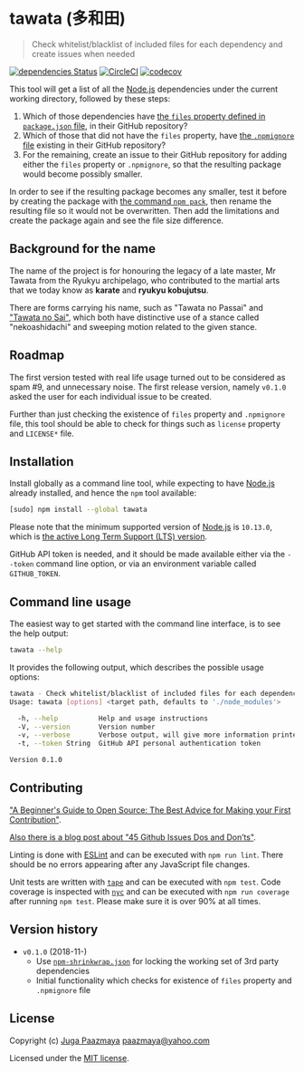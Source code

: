 # tawata (多和田)

> Check whitelist/blacklist of included files for each dependency
> and create issues when needed

[![dependencies Status](https://david-dm.org/paazmaya/tawata/status.svg)](https://david-dm.org/paazmaya/tawata)
[![CircleCI](https://circleci.com/gh/paazmaya/tawata.svg?style=svg)](https://circleci.com/gh/paazmaya/tawata)
[![codecov](https://codecov.io/gh/paazmaya/tawata/branch/master/graph/badge.svg)](https://codecov.io/gh/paazmaya/tawata)

This tool will get a list of all the [Node.js](https://nodejs.org/en/) dependencies under the current working directory, followed by these steps:

1. Which of those dependencies have [the `files` property defined in `package.json` file](https://docs.npmjs.com/files/package.json#files), in their GitHub repository?
1. Which of those that did not have the `files` property, have [the `.npmignore` file](https://docs.npmjs.com/misc/developers#keeping-files-out-of-your-package) existing in their GitHub repository?
1. For the remaining, create an issue to their GitHub repository for adding either the `files` property or `.npmignore`, so that the resulting package would become possibly smaller.

In order to see if the resulting package becomes any smaller, test it before by creating the package with [the command `npm pack`](https://docs.npmjs.com/cli/pack), then rename the resulting file so it would not be overwritten.
Then add the limitations and create the package again and see the file size difference.

## Background for the name

The name of the project is for honouring the legacy of a late master, Mr Tawata from the Ryukyu archipelago, who contributed to the martial arts that we today know as **karate** and **ryukyu kobujutsu**.

There are forms carrying his name, such as "Tawata no Passai" and ["Tawata no Sai"](https://www.youtube.com/watch?v=YAQlFJIj32E), which both have distinctive use of a stance called "nekoashidachi" and sweeping motion related to the given stance.

## Roadmap

The first version tested with real life usage turned out to be considered as spam #9,
and unnecessary noise. The first release version, namely `v0.1.0` asked the user for each individual issue to be created.

Further than just checking the existence of `files` property and `.npmignore` file, this tool should be able to check for things such as `license` property and `LICENSE*` file.

## Installation

Install globally as a command line tool, while expecting to have [Node.js](https://nodejs.org/en/) already installed, and hence the `npm` tool available:

```sh
[sudo] npm install --global tawata
```

Please note that the minimum supported version of [Node.js](https://nodejs.org/en/) is `10.13.0`, which is [the active Long Term Support (LTS) version](https://github.com/nodejs/Release#release-schedule).

GitHub API token is needed, and it should be made available either via the `--token` command line option,
or via an environment variable called `GITHUB_TOKEN`.

## Command line usage

The easiest way to get started with the command line interface, is to see the help output:

```sh
tawata --help
```

It provides the following output, which describes the possible usage options:

```sh
tawata - Check whitelist/blacklist of included files for each dependency and create issues when needed
Usage: tawata [options] <target path, defaults to './node_modules'>

  -h, --help          Help and usage instructions
  -V, --version       Version number
  -v, --verbose       Verbose output, will give more information printed out
  -t, --token String  GitHub API personal authentication token

Version 0.1.0
```

## Contributing

["A Beginner's Guide to Open Source: The Best Advice for Making your First Contribution"](http://www.erikaheidi.com/blog/a-beginners-guide-to-open-source-the-best-advice-for-making-your-first-contribution/).

[Also there is a blog post about "45 Github Issues Dos and Don’ts"](https://davidwalsh.name/45-github-issues-dos-donts).

Linting is done with [ESLint](http://eslint.org) and can be executed with `npm run lint`.
There should be no errors appearing after any JavaScript file changes.

Unit tests are written with [`tape`](https://github.com/substack/tape) and can be executed with `npm test`.
Code coverage is inspected with [`nyc`](https://github.com/istanbuljs/nyc) and
can be executed with `npm run coverage` after running `npm test`.
Please make sure it is over 90% at all times.

## Version history

* `v0.1.0` (2018-11-)
  - Use [`npm-shrinkwrap.json`](https://docs.npmjs.com/files/shrinkwrap.json) for locking the working set of 3rd party dependencies
  - Initial functionality which checks for existence of `files` property and `.npmignore` file

## License

Copyright (c) [Juga Paazmaya](https://paazmaya.fi) <paazmaya@yahoo.com>

Licensed under the [MIT license](LICENSE).
